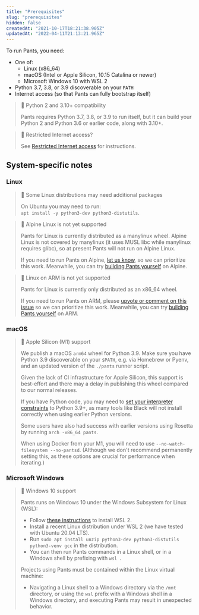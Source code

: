 ```yaml
---
title: "Prerequisites"
slug: "prerequisites"
hidden: false
createdAt: "2021-10-17T18:21:38.905Z"
updatedAt: "2022-04-11T21:13:21.965Z"
---
```

To run Pants, you need:

- One of: 
  - Linux (x86_64)
  - macOS (Intel or Apple Silicon, 10.15 Catalina or newer)
  - Microsoft Windows 10 with WSL 2
- Python 3.7, 3.8, or 3.9 discoverable on your `PATH`
- Internet access (so that Pants can fully bootstrap itself)

> 📘 Python 2 and 3.10+ compatibility
> 
> Pants requires Python 3.7, 3.8, or 3.9 to run itself, but it can build your Python 2 and Python 3.6 or earlier code, along with 3.10+.

> 📘 Restricted Internet access?
> 
> See [Restricted Internet access](doc:restricted-internet-access) for instructions.

System-specific notes
---------------------

### Linux

> 🚧 Some Linux distributions may need additional packages
> 
> On Ubuntu you may need to run:  
> `apt install -y python3-dev python3-distutils`.

> 🚧 Alpine Linux is not yet supported
> 
> Pants for Linux is currently distributed as a manylinux wheel. Alpine Linux is not covered by manylinux (it uses MUSL libc while manylinux requires glibc), so at present Pants will not run on Alpine Linux. 
> 
> If you need to run Pants on Alpine, [let us know](doc:community), so we can prioritize this work. Meanwhile, you can try [building Pants yourself](doc:manual-installation#building-pants-from-sources) on Alpine.

> 🚧 Linux on ARM is not yet supported
> 
> Pants for Linux is currently only distributed as an x86_64 wheel.
> 
> If you need to run Pants on ARM, please [upvote or comment on this issue](https://github.com/pantsbuild/pants/issues/12183) so we can prioritize this work. Meanwhile, you can try [building Pants yourself](doc:manual-installation#building-pants-from-sources) on ARM.

### macOS

> 📘 Apple Silicon (M1) support
> 
> We publish a macOS `arm64` wheel for Python 3.9. Make sure you have Python 3.9 discoverable on your `$PATH`, e.g. via Homebrew or Pyenv, and an updated version of the `./pants` runner script.
> 
> Given the lack of CI infrastructure for Apple Silicon, this support is best-effort and there may a delay in publishing this wheel compared to our normal releases.
> 
> If you have Python code, you may need to [set your interpreter constraints](doc:python-interpreter-compatibility) to Python 3.9+, as many tools like Black will not install correctly when using earlier Python versions.
> 
> Some users have also had success with earlier versions using Rosetta by running `arch -x86_64 pants`.
> 
> When using Docker from your M1, you will need to use `--no-watch-filesystem --no-pantsd`. (Although we don't recommend permanently setting this, as these options are crucial for performance when iterating.)

### Microsoft Windows

> 📘 Windows 10 support
> 
> Pants runs on Windows 10 under the Windows Subsystem for Linux (WSL):
> 
> - Follow [these instructions](https://docs.microsoft.com/en-us/windows/wsl/install-win10) to install WSL 2. 
> - Install a recent Linux distribution under WSL 2 (we have tested with Ubuntu 20.04 LTS).
> - Run `sudo apt install unzip python3-dev python3-distutils python3-venv gcc` in the distribution.
> - You can then run Pants commands in a Linux shell, or in a Windows shell by prefixing with `wsl `.
> 
> Projects using Pants must be contained within the Linux virtual machine:
> 
> - Navigating a Linux shell to a Windows directory via the `/mnt` directory, or using the `wsl` prefix with a Windows shell in a Windows directory, and executing Pants may result in unexpected behavior.
